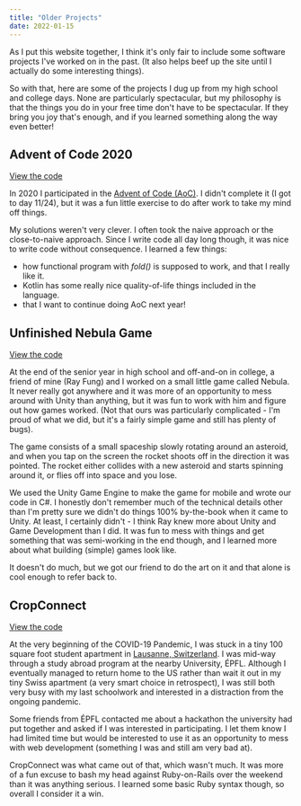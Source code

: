 ```yaml
---
title: "Older Projects"
date: 2022-01-15
---
```


As I put this website together, I think it's only fair to include some software projects I've worked on in the past. (It also helps beef up the site until I actually do some interesting things).

So with that, here are some of the projects I dug up from my high school and college days. None are particularly spectacular, but my philosophy is that the things you do in your free time don't have to be spectacular. If they bring you joy that's enough, and if you learned something along the way even better!

## Advent of Code 2020

[View the code](https://github.com/simon-duchastel/advent-of-code-2020)

In 2020 I participated in the [Advent of Code (AoC)](https://adventofcode.com/2021/about). I didn't complete it (I got to day 11/24), but it was a fun little exercise to do after work to take my mind off things.

My solutions weren't very clever. I often took the naive approach or the close-to-naive approach. Since I write code all day long though, it was nice to write code without consequence. I learned a few things:
- how functional program with _fold()_ is supposed to work, and that I really like it.
- Kotlin has some really nice quality-of-life things included in the language.
- that I want to continue doing AoC next year!

## Unfinished Nebula Game

[View the code](https://github.com/ray-fung/Nebula)

At the end of the senior year in high school and off-and-on in college, a friend of mine (Ray Fung) and I worked on a small little game called Nebula. It never really got anywhere and it was more of an opportunity to mess around with Unity than anything, but it was fun to work with him and figure out how games worked. (Not that ours was particularly complicated - I'm proud of what we did, but it's a fairly simple game and still has plenty of bugs).

The game consists of a small spaceship slowly rotating around an asteroid, and when you tap on the screen the rocket shoots off in the direction it was pointed. The rocket either collides with a new asteroid and starts spinning around it, or flies off into space and you lose.

We used the Unity Game Engine to make the game for mobile and wrote our code in C#. I honestly don't remember much of the technical details other than I'm pretty sure we didn't do things 100% by-the-book when it came to Unity. At least, I certainly didn't - I think Ray knew more about Unity and Game Development than I did. It was fun to mess with things and get something that was semi-working in the end though, and I learned more about what building (simple) games look like.

It doesn't do much, but we got our friend to do the art on it and that alone is cool enough to refer back to.

## CropConnect

[View the code](https://github.com/simon-duchastel/cropconnect)

At the very beginning of the COVID-19 Pandemic, I was stuck in a tiny 100 square foot student apartment in [Lausanne, Switzerland](https://en.wikipedia.org/wiki/Lausanne). I was mid-way through a study abroad program at the nearby University, ÉPFL. Although I eventually managed to return home to the US rather than wait it out in my tiny Swiss apartment (a very smart choice in retrospect), I was still both very busy with my last schoolwork and interested in a distraction from the ongoing pandemic.

Some friends from ÉPFL contacted me about a hackathon the university had put together and asked if I was interested in participating. I let them know I had limited time but would be interested to use it as an opportunity to mess with web development (something I was and still am very bad at).

CropConnect was what came out of that, which wasn't much. It was more of a fun excuse to bash my head against Ruby-on-Rails over the weekend than it was anything serious. I learned some basic Ruby syntax though, so overall I consider it a win.
